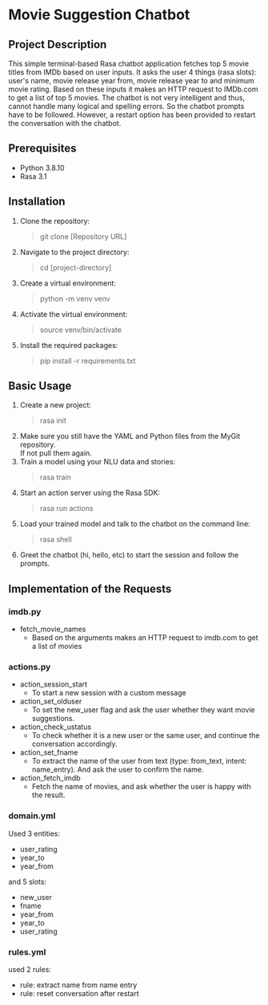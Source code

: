 # Movie Suggestion Chatbot

## Project Description
This simple terminal-based Rasa chatbot application fetches top 5 movie titles from IMDb based on user inputs. It asks the user 4 things (rasa slots): user's name, movie release year from, movie release year to and minimum movie rating. Based on these inputs it makes an HTTP request to IMDb.com to get a list of top 5 movies. The chatbot is not very intelligent and thus, cannot handle many logical and spelling errors. So the chatbot prompts have to be followed. However, a restart option has been provided to restart the conversation with the chatbot.

## Prerequisites
- Python 3.8.10
- Rasa 3.1

## Installation
1.  Clone the repository:
    > git clone [Repository URL]
2.  Navigate to the project directory:
    > cd [project-directory]
3.  Create a virtual environment:
    > python -m venv venv
4.  Activate the virtual environment:
    > source venv/bin/activate
5.  Install the required packages:
    > pip install -r requirements.txt

## Basic Usage
1.  Create a new project:
    > rasa init
2.  Make sure you still have the YAML and Python files from the MyGit repository.    
    If not pull them again.    
3.  Train a model using your NLU data and stories:
    > rasa train
4.  Start an action server using the Rasa SDK:
    > rasa run actions
5.  Load your trained model and talk to the chatbot on the command line:
    > rasa shell
6.  Greet the chatbot (hi, hello, etc) to start the session and follow the prompts.

## Implementation of the Requests
### imdb.py
- fetch_movie_names
    - Based on the arguments makes an HTTP request to imdb.com to get a list of movies

### actions.py
- action_session_start
    - To start a new session with a custom message
- action_set_olduser
    - To set the new_user flag and ask the user whether they want movie suggestions.
- action_check_ustatus
   - To check whether it is a new user or the same user, and continue the conversation accordingly.
- action_set_fname
    - To extract the name of the user from text (type: from_text, intent: name_entry). And ask the user to confirm the name.
- action_fetch_imdb
    - Fetch the name of movies, and ask whether the user is happy with the result.

### domain.yml
Used 3 entities:
- user_rating
- year_to
- year_from   

and 5 slots:
-    new_user
-    fname
-    year_from
-    year_to
-    user_rating
### rules.yml
used 2 rules:
- rule: extract name from name entry
- rule: reset conversation after restart
  